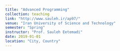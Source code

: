 ```yaml
---
title: "Advanced Programming"
collection: teaching
link: "http://www.sauleh.ir/ap97/" 
venue: "Iran University of Science and Technology"
semester: "Spring"
instructor: "Prof. Sauleh Eetemadi"
date: 2019-01-01
location: "City, Country"
---
```

